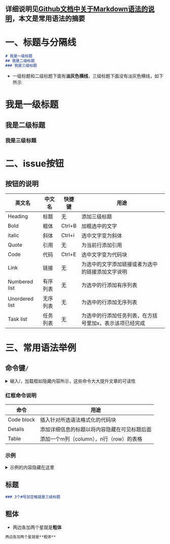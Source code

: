 ## 详细说明见[Github文档中关于Markdown语法的说明](https://docs.github.com/zh/get-started/writing-on-github/getting-started-with-writing-and-formatting-on-github/basic-writing-and-formatting-syntax)，本文是常用语法的摘要
# 一、标题与分隔线
```markdown
# 我是一级标题
## 我是二级标题
### 我是三级标题
```
- 一级标题和二级标题下面有**淡灰色横线**，三级标题下面没有淡灰色横线，如下所示
# 我是一级标题
## 我是二级标题
### 我是三级标题

# 二、issue按钮
## 按钮的说明
| 英文名 | 中文名 | 快捷键 | 用途 |
|--------|--------|--------|--------|
| Heading | 标题 | 无 | 添加三级标题 |
| Bold | 粗体 | Ctrl+B | 加粗选中的文字 |
| italic | 斜体 | Ctrl+i | 选中文字变为斜体 | 
| Quote | 引用 | 无 | 为当前行添加引用 | 
| Code | 代码 | Ctrl+E | 选中文字变为代码块 | 
| Link | 链接 | 无 | 为选中的文字添加链接或者为选中的链接添加文字说明 | 
| Numbered list | 有序列表 | 无 | 为选中的行添加有序列表 | 
| Unordered list | 无序列表 | 无 | 为选中的行添加无序列表 | 
| Task list | 任务列表 | 无 | 为选中的行添加任务列表，在方括号里加x，表示该项已经完成 | 

# 三、常用语法举例

## 命令键`/`
<details><summary>输入/，加载框如隐藏内容所示，这些命令大大提升文章的可读性</summary>
<p>
![image](https://github.com/AlanFox240416/wplinote/assets/167155570/212a3e96-b3b0-44c2-a30b-9d10dd68f4c4)
</p>
</details> 

### 红框命令说明
| 命令 | 用途 |
|--------|--------|
| Code block | 插入针对所选语法格式化的代码块 |
| Details | 添加详细信息的标题以将内容隐藏在可见标题后面 |
| Table | 添加一个m列（column），n行（row）的表格 | 

### 示例
<details><summary>示例的内容隐藏在这里</summary>
<p>

1. 不同语言的代码块

```python
 import os
 print("hello，我是python代码块")
``` 

```c
#include <stdio.h>

int main() {
    printf("Hello, 我是C语言!\n");
    return 0;
}
``` 


2. 隐藏详细内容，保留标题

    <details><summary>这里有隐藏内容</summary>
    <p>
    
    你看到了隐藏内容
    
    </p>
    </details> 

3. 表格

| Header |
|--------|
| Cell | 

</p>
</details> 

## 标题
```markdown
### 3个#号加空格就是三级标题
```

## 粗体
- 两边各加两个星就是**粗体**
```markdown
两边各加两个星就是**粗体**
````
